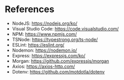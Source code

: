 # References

- NodeJS: https://nodejs.org/ko/
- Visual Studio Code: https://code.visualstudio.com/
- NPM: https://www.npmjs.com/
- TSNode: https://typestrong.org/ts-node/
- ESLint: https://eslint.org/
- Nodemon: https://nodemon.io/
- Express: https://expressjs.com/ko/
- Morgan: https://github.com/expressjs/morgan
- Axios: https://axios-http.com/
- Dotenv: https://github.com/motdotla/dotenv
